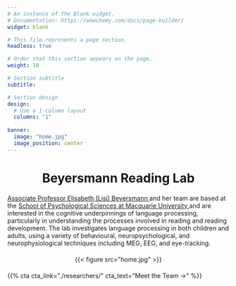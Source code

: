 ```yaml
---
# An instance of the Blank widget.
# Documentation: https://wowchemy.com/docs/page-builder/
widget: blank

# This file represents a page section.
headless: true

# Order that this section appears on the page.
weight: 10

# Section subtitle
subtitle:

# Section design
design:
  # Use a 1-column layout
  columns: "1"
  
banner:
  image: "home.jpg"
  image_position: center
---
```


<html>
<head>
  <style>
    /* Center align the h3 heading and make it bold, with a smaller size */
    h3 {
      text-align: center;
      font-weight: bold;
      font-size: 28px; /* Adjusted smaller size */
      margin-bottom: 20px; /* Adds some space below the heading */
    }

    /* Specific styling for description paragraph */
    .description-text {
      text-align: center;  /* Ensure text is centered */
      font-size: 14px !important; /* Ensures text is smaller, using !important to override */
      line-height: 1.6;
      margin-bottom: 20px;
      max-width: 800px; /* Restricts width for readability */
      margin-left: auto;
      margin-right: auto; /* Centers the paragraph container */
      padding-left: 10px;
      padding-right: 10px;
    }

    /* Center the image container and image */
    .image-container {
      text-align: center;
      margin-top: 20px;
      margin-bottom: 20px;
    }

    .image-container img {
      display: block;
      margin-left: auto;
      margin-right: auto;
      max-width: 100%;
    }

    /* Reduce space between "Meet the Team" button and next section */
    .cta-container {
      margin-bottom: 10px;
    }
  </style>
</head>
<body>

  <!-- Heading for the lab (now h3) -->
  <h3>Beyersmann Reading Lab</h3>

  <!-- Description paragraph -->
  <p class="description-text">
    <a href="https://beyersmannlab.cogscience.org/author/associate-professor-elisabeth-lisi-beyersmann/" target="_blank">
      Associate Professor Elisabeth (Lisi) Beyersmann
    </a> and her team are based at the 
    <a href="https://www.mq.edu.au/about/about-the-university/our-faculties/medicine-and-health-sciences/departments-and-centres/department-of-psychology" target="_blank">
      School of Psychological Sciences at Macquarie University
    </a> and are interested in the cognitive underpinnings of language processing, particularly in understanding the processes involved in reading and reading development. 
    The lab investigates language processing in both children and adults, using a variety of behavioural, neuropsychological, and neurophysiological techniques including MEG, EEG, and eye-tracking.
  </p>

  <!-- Image below the text -->
  <div class="image-container">
    {{< figure src="home.jpg" >}} <!-- Image without caption -->
  </div>

  <!-- Call to action for "Meet the Team" -->
  <div class="cta-container">
    {{% cta cta_link="./researchers/" cta_text="Meet the Team →" %}}
  </div>

</body>
</html>

